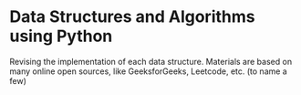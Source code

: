 # Data Structures and Algorithms using Python

Revising the implementation of each data structure. Materials are based on many online open sources, like GeeksforGeeks, Leetcode, etc. (to name a few)
